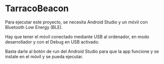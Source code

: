# TarracoBeacon

Para ejecutar este proyecto, se necesita Android Studio y un móvil con Bluetooth Low Energy (BLE). 

Hay que tener el móvil conectado mediante USB al ordenador, en modo desarrollador y con el Debug en USB activado.

Basta darle al botón de run del Android Studio para que la app funcione y se instale en el móvil y se pueda ejecutar.
